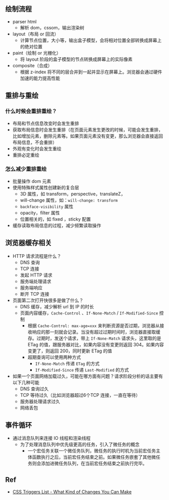 ## 绘制流程
- parser html
	- 解析 dom，cssom，输出渲染树
- layout（布局 or 回流）
	- 计算节点位置，大小等，输出盒子模型，会将相对位置全部转换成屏幕上的绝对位置
- paint（绘制 or 光栅化）
	- 将 layout 阶段的盒子模型的节点转换成屏幕上的实际像素
- composite（合成）
	- 根据 z-index 将不同的层合并到一起并显示在屏幕上。浏览器会通过硬件加速的能力提高性能
## 重排与重绘
### 什么时候会重排重绘？
- 布局和节点信息改变时会发生重排
- 获取布局信息时会发生重排（在页面元素发生更改的时候，可能会发生重排，比如增加元素，删除元素等。如果页面元素没有变更，那么浏览器会直接返回布局信息，不会重排）
- 外观有变化时会发生重绘
- 重排必定重绘
### 怎么减少重排重绘
- 批量操作 dom 元素
- 使用特殊样式属性创建新的复合层
	- 3D 属性，如 transform，perspective，translateZ，
	- will-change 属性，如：`will-change: transform`
	- `backface-visibility` 属性
	- opacity，filter 属性
	- 位置相关的，如 fixed ，sticky 配置
- 缓存读取布局信息的过程，减少频繁读取操作

## 浏览器缓存相关
- HTTP 请求流程是什么？
	- DNS 查询
	- TCP 连接
	- 发起 HTTP 请求
	- 服务端处理请求
	- 服务端响应
	- 断开 TCP 连接
- 页面第二次打开快很多是做了什么？
	- DNS 缓存，减少解析 url 到 IP 的时长
	- 页面内容缓存，`Cache-Control` 、`If-None-Match` / `If-Modified-Since` 控制
		- 根据 `Cache-Control: max-age=xxx` 来判断资源是否过期，浏览器从接收响应的那一刻就会记录。当没有超过过期时间时，浏览器直接取缓存。过期时，发送个请求，带上 `If-None-Match` 请求头，这里取的是 ETag 的值，跟服务器对比，如果内容没有变更则返回 304。如果内容变更了，则返回 200，同时更新 ETag 的值
		- 超期查询可以使用两种方式
			- `If-None-Match` 传递 `ETag` 的方式
			- `If-Modified-Since` 传递 `Last-Modified` 的方式
- 如果一个页面网络加载过久，可能在哪方面有问题？请求阶段分析的话主要有以下几种可能
	- DNS 查询过久
	- TCP 等待过久（比如浏览器超过6个TCP 连接，一直在等待）
	- 服务器处理请求过久
	- 网络丢包


## 事件循环
- 通过消息队列来连接 IO 线程和渲染线程
	- 为了处理消息队列中优先级更高的任务，引入了微任务的概念
		- 一个宏任务关联一个微任务队列，微任务的执行时机为当前宏任务主体函数执行之后，当前宏任务结束之前。如果微任务嵌套了其他微任务则会添加进微任务队列，在当前宏任务结束之前执行完毕。
## Ref
- [CSS Triggers List - What Kind of Changes You Can Make](https://csstriggers.com/)
